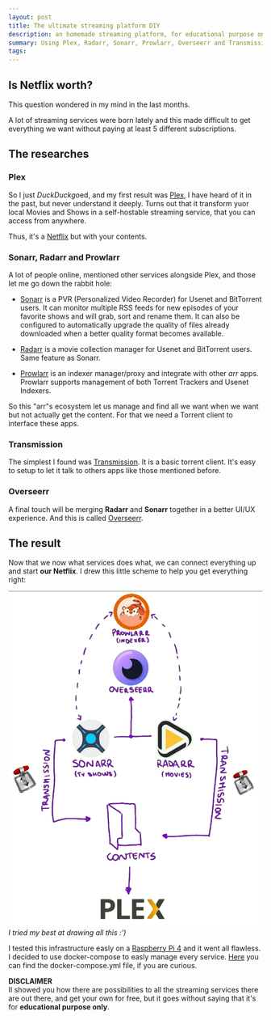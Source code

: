 ```yaml
---
layout: post
title: The ultimate streaming platform DIY
description: an homemade streaming platform, for educational purpose only
summary: Using Plex, Radarr, Sonarr, Prowlarr, Overseerr and Transmission we can build our all-in-one straming services for free.
tags: 
---
```

## Is Netflix worth?
This question wondered in my mind in the last months.

A lot of streaming services were born lately and this made difficult to get everything 
we want without paying at least 5 different subscriptions. 

## The researches 

### Plex
So I just *DuckDuckgo*ed, and my first result was [Plex](https://www.plex.tv/), I have
heard of it in the past, but never understand it deeply.
Turns out that it transform yuor local Movies and Shows in a self-hostable streaming service,
that you can access from anywhere. 

Thus, it's a [Netflix](https://www.netflix.com/) but with your contents.

### Sonarr, Radarr and Prowlarr

A lot of people online, mentioned other services alongside Plex, and those let me go
down the rabbit hole:

- [Sonarr](https://sonarr.tv) is a PVR (Personalized Video Recorder) for Usenet and BitTorrent users. It can monitor multiple RSS feeds for new episodes of your favorite shows and will grab, sort and rename them. It can also be configured to automatically upgrade the quality of files already downloaded when a better quality format becomes available. 

- [Radarr](https://radarr.video/) is a movie collection manager for Usenet and BitTorrent users. Same feature as Sonarr. 

- [Prowlarr](https://prowlarr.com/) is an indexer manager/proxy and integrate with other *arr* apps. Prowlarr supports management of both Torrent Trackers and Usenet Indexers. 

So this "arr"s ecosystem let us manage and find all we want when we want but not actually get 
the content. For that we need a Torrent client to interface these apps.

### Transmission

The simplest I found was [Transmission](https://transmissionbt.com/). It is a basic torrent client.
It's easy to setup to let it talk to others apps like those mentioned before.

### Overseerr

A final touch will be merging **Radarr** and **Sonarr** together in a better UI/UX experience.
And this is called [Overseerr](https://overseerr.dev).

## The result

Now that we now what services does what, we can connect everything up and start **our Netflix**.
I drew this little scheme to help you get everything right:

![schema1](/assets/img/stack.png)
*I tried my best at drawing all this :')*

I tested this infrastructure easly on a [Raspberry Pi 4](https://www.raspberrypi.org/) and it went
all flawless.
I decided to use docker-compose to easly manage every service. [Here](https://gist.github.com/P0WEX/c4db33f3f7fbf710fa256075e410eedf) you can find the docker-compose.yml file, if you are curious.

**DISCLAIMER**\
II showed you how there are possibilities to all the streaming services there are out there, and get your own for free, 
but it goes without saying that it's for **educational purpose only**.
 




